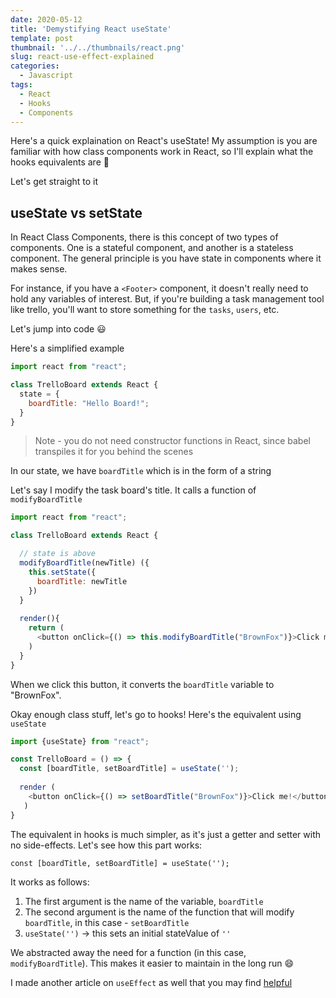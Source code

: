 ```yaml
---
date: 2020-05-12
title: 'Demystifying React useState'
template: post
thumbnail: '../../thumbnails/react.png'
slug: react-use-effect-explained
categories:
  - Javascript
tags:
  - React
  - Hooks
  - Components
---
```


Here's a quick explaination on React's useState! My assumption is you are familiar with how class components
work in React, so I'll explain what the hooks equivalents are 🚀

Let's get straight to it

## useState vs setState

In React Class Components, there is this concept of two types of components. One is a stateful component, and another is a stateless
component. The general principle is you have state in components where it makes sense.

For instance, if you have a `<Footer>` component, it doesn't really need to hold any variables of interest. But, if you're building a task management
tool like trello, you'll want to store something for the `tasks`, `users`, etc.

Let's jump into code 😃

Here's a simplified example

```js
import react from "react";

class TrelloBoard extends React {
  state = {
    boardTitle: "Hello Board!";
  }
}
```

> Note - you do not need constructor functions in React, since babel transpiles it for you behind the scenes

In our state, we have `boardTitle` which is in the form of a string

Let's say I modify the task board's title. It calls a function of `modifyBoardTitle`

```js
import react from "react";

class TrelloBoard extends React {

  // state is above
  modifyBoardTitle(newTitle) ({
    this.setState({
      boardTitle: newTitle
    })
  }
  
  render(){
    return (
      <button onClick={() => this.modifyBoardTitle("BrownFox")}>Click me!</button>
    )
  }
} 
```

When we click this button, it converts the `boardTitle` variable to "BrownFox". 

Okay enough class stuff, let's go to hooks! Here's the equivalent using `useState`

```js
import {useState} from "react";

const TrelloBoard = () => {
  const [boardTitle, setBoardTitle] = useState('');
  
  render (
    <button onClick={() => setBoardTitle("BrownFox")}>Click me!</button>
   )
}
```

The equivalent in hooks is much simpler, as it's just a getter and setter with no side-effects. Let's see how this part works:

```
const [boardTitle, setBoardTitle] = useState('');
```

It works as follows:

1. The first argument is the name of the variable, `boardTitle`
2. The second argument is the name of the function that will modify `boardTitle`, in this case - `setBoardTitle`
3. `useState('')` -> this sets an initial stateValue of `''`

We abstracted away the need for a function (in this case, `modifyBoardTitle`).
This makes it easier to maintain in the long run 😄

I made another article on `useEffect` as well that you may find [helpful](./react-use-effect-explained/)

